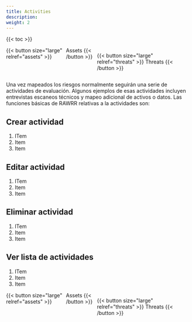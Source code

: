 ```yaml
---
title: Activities
description:
weight: 2
---
```


{{< toc >}}

<div style="display: flex; justify-content: space-between">
{{< button size="large" relref="assets" >}} <i class="arrow left"></i> Assets {{< /button >}}

{{< button size="large" relref="threats" >}} Threats <i class="arrow right"></i> {{< /button >}}
</div>

Una vez mapeados los riesgos normalmente seguirán una serie de actividades de evaluación. Algunos ejemplos de esas actividades incluyen entrevistas escaneos técnicos y mapeo adicional de activos o datos. Las funciones básicas de RAWRR relativas a la actividades son:

## Crear actividad

1. ITem
1. Item
1. Item

## Editar actividad

1. ITem
1. Item
1. Item

## Eliminar actividad

1. ITem
1. Item
1. Item

## Ver lista de actividades

1. ITem
1. Item
1. Item

<div style="display: flex; justify-content: space-between">
{{< button size="large" relref="assets" >}} <i class="arrow left"></i> Assets {{< /button >}}

{{< button size="large" relref="threats" >}} Threats <i class="arrow right"></i>{{< /button >}}
</div>